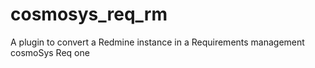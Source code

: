 # cosmosys_req_rm
A plugin to convert a Redmine instance in a Requirements management cosmoSys Req one
